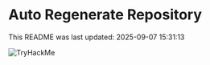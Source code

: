 # Auto Regenerate Repository

This README was last updated: 2025-09-07 15:31:13

 ![TryHackMe](https://tryhackme.com/badge/533634)